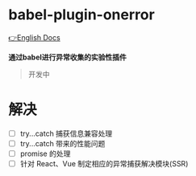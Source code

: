 # babel-plugin-onerror

[👉English Docs](./readme.md)

**通过babel进行异常收集的实验性插件**

> 开发中

# 解决

- [ ] try...catch 捕获信息兼容处理
- [ ] try...catch 带来的性能问题
- [ ] promise 的处理
- [ ] 针对 React、Vue 制定相应的异常捕获解决模块(SSR)